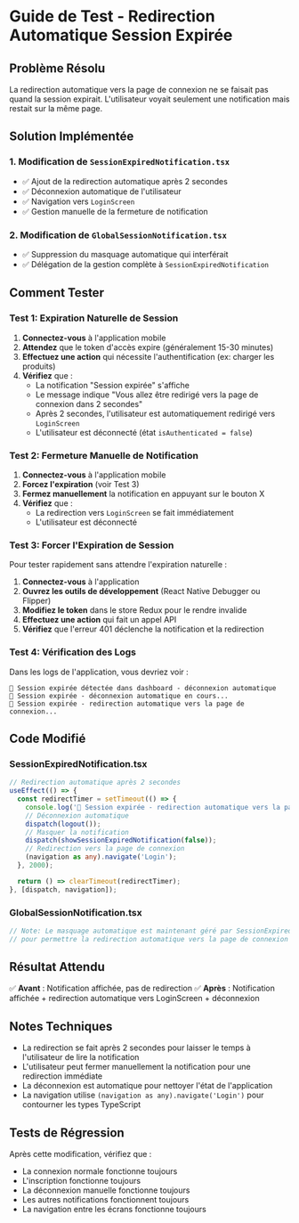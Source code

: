 # Guide de Test - Redirection Automatique Session Expirée

## Problème Résolu
La redirection automatique vers la page de connexion ne se faisait pas quand la session expirait. L'utilisateur voyait seulement une notification mais restait sur la même page.

## Solution Implémentée

### 1. Modification de `SessionExpiredNotification.tsx`
- ✅ Ajout de la redirection automatique après 2 secondes
- ✅ Déconnexion automatique de l'utilisateur
- ✅ Navigation vers `LoginScreen`
- ✅ Gestion manuelle de la fermeture de notification

### 2. Modification de `GlobalSessionNotification.tsx`
- ✅ Suppression du masquage automatique qui interférait
- ✅ Délégation de la gestion complète à `SessionExpiredNotification`

## Comment Tester

### Test 1: Expiration Naturelle de Session
1. **Connectez-vous** à l'application mobile
2. **Attendez** que le token d'accès expire (généralement 15-30 minutes)
3. **Effectuez une action** qui nécessite l'authentification (ex: charger les produits)
4. **Vérifiez** que :
   - La notification "Session expirée" s'affiche
   - Le message indique "Vous allez être redirigé vers la page de connexion dans 2 secondes"
   - Après 2 secondes, l'utilisateur est automatiquement redirigé vers `LoginScreen`
   - L'utilisateur est déconnecté (état `isAuthenticated = false`)

### Test 2: Fermeture Manuelle de Notification
1. **Connectez-vous** à l'application mobile
2. **Forcez l'expiration** (voir Test 3)
3. **Fermez manuellement** la notification en appuyant sur le bouton X
4. **Vérifiez** que :
   - La redirection vers `LoginScreen` se fait immédiatement
   - L'utilisateur est déconnecté

### Test 3: Forcer l'Expiration de Session
Pour tester rapidement sans attendre l'expiration naturelle :

1. **Connectez-vous** à l'application
2. **Ouvrez les outils de développement** (React Native Debugger ou Flipper)
3. **Modifiez le token** dans le store Redux pour le rendre invalide
4. **Effectuez une action** qui fait un appel API
5. **Vérifiez** que l'erreur 401 déclenche la notification et la redirection

### Test 4: Vérification des Logs
Dans les logs de l'application, vous devriez voir :
```
🔑 Session expirée détectée dans dashboard - déconnexion automatique
🔑 Session expirée - déconnexion automatique en cours...
🔑 Session expirée - redirection automatique vers la page de connexion...
```

## Code Modifié

### SessionExpiredNotification.tsx
```typescript
// Redirection automatique après 2 secondes
useEffect(() => {
  const redirectTimer = setTimeout(() => {
    console.log('🔑 Session expirée - redirection automatique vers la page de connexion...');
    // Déconnexion automatique
    dispatch(logout());
    // Masquer la notification
    dispatch(showSessionExpiredNotification(false));
    // Redirection vers la page de connexion
    (navigation as any).navigate('Login');
  }, 2000);

  return () => clearTimeout(redirectTimer);
}, [dispatch, navigation]);
```

### GlobalSessionNotification.tsx
```typescript
// Note: Le masquage automatique est maintenant géré par SessionExpiredNotification
// pour permettre la redirection automatique vers la page de connexion
```

## Résultat Attendu

✅ **Avant** : Notification affichée, pas de redirection
✅ **Après** : Notification affichée + redirection automatique vers LoginScreen + déconnexion

## Notes Techniques

- La redirection se fait après 2 secondes pour laisser le temps à l'utilisateur de lire la notification
- L'utilisateur peut fermer manuellement la notification pour une redirection immédiate
- La déconnexion est automatique pour nettoyer l'état de l'application
- La navigation utilise `(navigation as any).navigate('Login')` pour contourner les types TypeScript

## Tests de Régression

Après cette modification, vérifiez que :
- La connexion normale fonctionne toujours
- L'inscription fonctionne toujours
- La déconnexion manuelle fonctionne toujours
- Les autres notifications fonctionnent toujours
- La navigation entre les écrans fonctionne toujours
